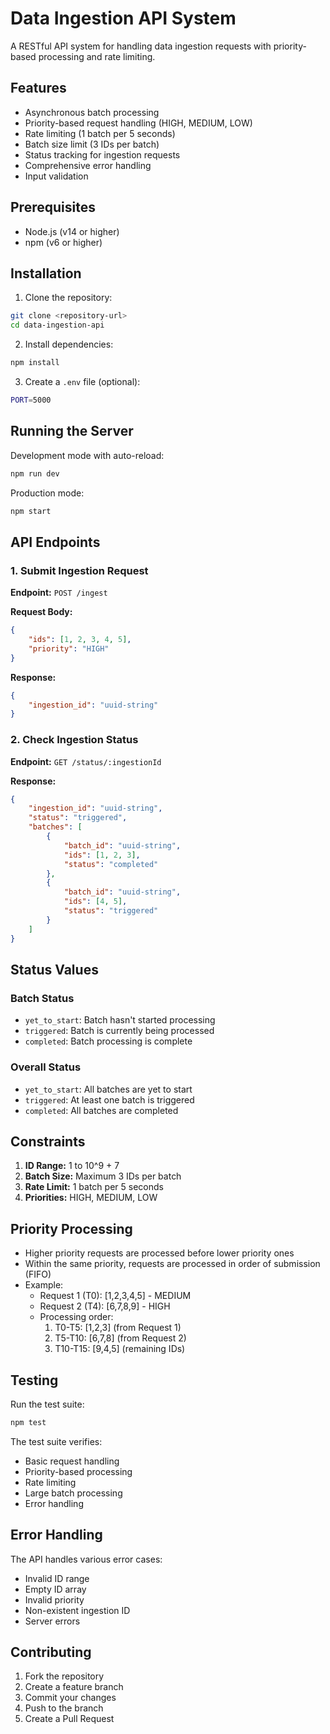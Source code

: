 # Data Ingestion API System

A RESTful API system for handling data ingestion requests with priority-based processing and rate limiting.

## Features

- Asynchronous batch processing
- Priority-based request handling (HIGH, MEDIUM, LOW)
- Rate limiting (1 batch per 5 seconds)
- Batch size limit (3 IDs per batch)
- Status tracking for ingestion requests
- Comprehensive error handling
- Input validation

## Prerequisites

- Node.js (v14 or higher)
- npm (v6 or higher)

## Installation

1. Clone the repository:
```bash
git clone <repository-url>
cd data-ingestion-api
```

2. Install dependencies:
```bash
npm install
```

3. Create a `.env` file (optional):
```bash
PORT=5000
```

## Running the Server

Development mode with auto-reload:
```bash
npm run dev
```

Production mode:
```bash
npm start
```

## API Endpoints

### 1. Submit Ingestion Request

**Endpoint:** `POST /ingest`

**Request Body:**
```json
{
    "ids": [1, 2, 3, 4, 5],
    "priority": "HIGH"
}
```

**Response:**
```json
{
    "ingestion_id": "uuid-string"
}
```

### 2. Check Ingestion Status

**Endpoint:** `GET /status/:ingestionId`

**Response:**
```json
{
    "ingestion_id": "uuid-string",
    "status": "triggered",
    "batches": [
        {
            "batch_id": "uuid-string",
            "ids": [1, 2, 3],
            "status": "completed"
        },
        {
            "batch_id": "uuid-string",
            "ids": [4, 5],
            "status": "triggered"
        }
    ]
}
```

## Status Values

### Batch Status
- `yet_to_start`: Batch hasn't started processing
- `triggered`: Batch is currently being processed
- `completed`: Batch processing is complete

### Overall Status
- `yet_to_start`: All batches are yet to start
- `triggered`: At least one batch is triggered
- `completed`: All batches are completed

## Constraints

1. **ID Range:** 1 to 10^9 + 7
2. **Batch Size:** Maximum 3 IDs per batch
3. **Rate Limit:** 1 batch per 5 seconds
4. **Priorities:** HIGH, MEDIUM, LOW

## Priority Processing

- Higher priority requests are processed before lower priority ones
- Within the same priority, requests are processed in order of submission (FIFO)
- Example:
  - Request 1 (T0): [1,2,3,4,5] - MEDIUM
  - Request 2 (T4): [6,7,8,9] - HIGH
  - Processing order:
    1. T0-T5: [1,2,3] (from Request 1)
    2. T5-T10: [6,7,8] (from Request 2)
    3. T10-T15: [9,4,5] (remaining IDs)

## Testing

Run the test suite:
```bash
npm test
```

The test suite verifies:
- Basic request handling
- Priority-based processing
- Rate limiting
- Large batch processing
- Error handling

## Error Handling

The API handles various error cases:
- Invalid ID range
- Empty ID array
- Invalid priority
- Non-existent ingestion ID
- Server errors

## Contributing

1. Fork the repository
2. Create a feature branch
3. Commit your changes
4. Push to the branch
5. Create a Pull Request 